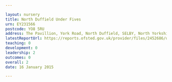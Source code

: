 ```yaml
---

layout: nursery
title: North Duffield Under Fives
urn: EY231566
postcode: YO8 5RU
address: The Pavillion, York Road, North Duffield, SELBY, North Yorkshire, YO8 5RU
latestReportUrl: https://reports.ofsted.gov.uk/provider/files/2452686/urn/EY231566.pdf
teaching: 0
development: 0
leadership: 2
outcomes: 0
overall: 2
date: 16 January 2015

---
```

